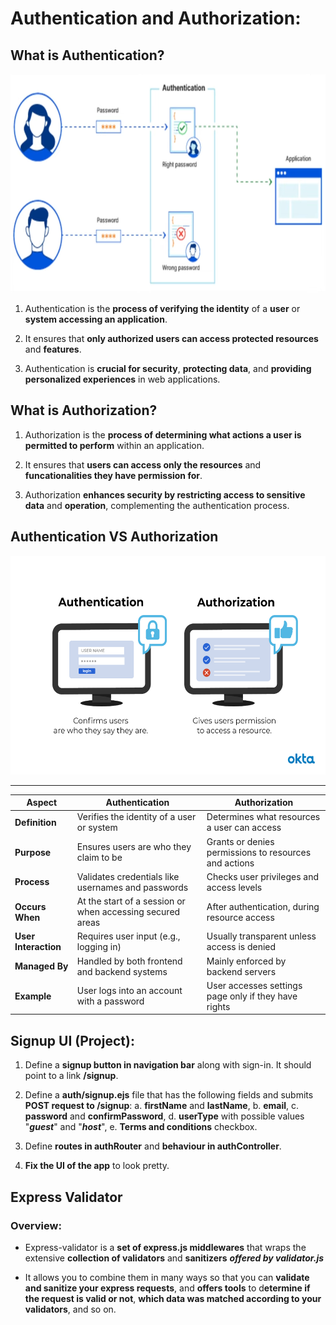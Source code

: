 # Authentication and Authorization:

## What is Authentication?

<img src="authentication.png" height='350px'/>

1. Authentication is the **process of verifying the identity** of a **user** or **system accessing an application**.

2. It ensures that **only authorized users can access protected resources** and **features**.

3. Authentication is **crucial for security**, **protecting data**, and **providing personalized experiences** in web applications.


## What is Authorization?

1. Authorization is the **process of determining what actions a user is permitted to perform** within an application.

2. It ensures that **users can access only the resources** and **funcationalities they have permission for**.

3. Authorization **enhances security by restricting access to sensitive data** and **operation**, complementing the authentication process.


## Authentication VS Authorization

<img src="Authentication_vs_Authorization.png" height="350px" style="background-color: white"/>

---

| Aspect          | Authentication                                      | Authorization                                           |
|-----------------|-----------------------------------------------------|---------------------------------------------------------|
| **Definition**  | Verifies the identity of a user or system           | Determines what resources a user can access             |
| **Purpose**     | Ensures users are who they claim to be              | Grants or denies permissions to resources and actions   |
| **Process**     | Validates credentials like usernames and passwords  | Checks user privileges and access levels                |
| **Occurs When** | At the start of a session or when accessing secured areas | After authentication, during resource access     |
| **User Interaction** | Requires user input (e.g., logging in)        | Usually transparent unless access is denied             |
| **Managed By**  | Handled by both frontend and backend systems        | Mainly enforced by backend servers                      |
| **Example**     | User logs into an account with a password           | User accesses settings page only if they have rights    |


## Signup UI (Project):

1. Define a **signup button in navigation bar** along with sign-in. It should point to a link **/signup**.

2. Define a **auth/signup.ejs** file that has the following fields and submits **POST request to /signup**:
    a. **firstName** and **lastName**,
    b. **email**,
    c. **password** and **confirmPassword**,
    d. **userType** with possible values "***guest***" and "***host***",
    e. **Terms and conditions** checkbox.

3. Define **routes in authRouter** and **behaviour in authController**.

4. **Fix the UI of the app** to look pretty.


## Express Validator

### Overview:

* Express-validator is a **set of express.js middlewares** that wraps the extensive **collection of validators** and **sanitizers** ***offered by validator.js***

* It allows you to combine them in many ways so that you can **validate and sanitize your express requests**, and **offers tools** to d**etermine if the request is valid or not**, **which data was matched according to your validators**, and so on.

